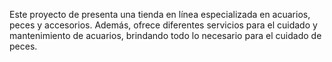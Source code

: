 Este proyecto de presenta una tienda en línea especializada en acuarios, peces y accesorios. Además, ofrece diferentes servicios para el cuidado y mantenimiento de acuarios, brindando todo lo necesario para el cuidado de peces.
